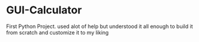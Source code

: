 # GUI-Calculator
First Python Project. used alot of help but understood it all enough to build it from scratch  and customize it to my liking 
